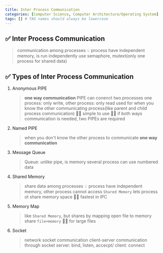 ```yaml
---
title: Inter Process Communication
categories: [Computer Science, Computer Architecture/Operating System]
tags: [] # TAG names should always be lowercase
---
```


## ✅ Inter Process Communication

> communication among processes
> 💡 process have independent memory, is run independently
> use semaphore, mutext(only one process for shared data)

## ✅ Types of Inter Process Communication

1. Anonymous PIPE

   > **one way communication**
   > PIPE can conenct two processes
   > one process: only write, other process: only read
   > used for when you know the other communicating process(like parent and child process communication)
   > 👍🏻 simple to use
   > 👎🏻 if both ways communication is needed, two PIPEs are required

2. Named PIPE
   > when you don't know the other process to communicate
   > **one way communication**
3. Message Queue
   > Queue: unlike pipe, is memory
   > several process can use numbered data
4. Shared Memory
   > share data among processes
   > 💡 process have independent memory, other process cannot access
   > `Shared Memory` lets process ot share memory space
   > 👍🏻 fastest in IPC
5. Memory Map
   > like `Shared Memory`, but shares by mapping open file to memory
   > share `file+memory`
   > 👍🏻 for large files
6. Socket
   > network socket communication
   > client-server communication through socket
   > server: bind, listen, accecpt/ client: connect
